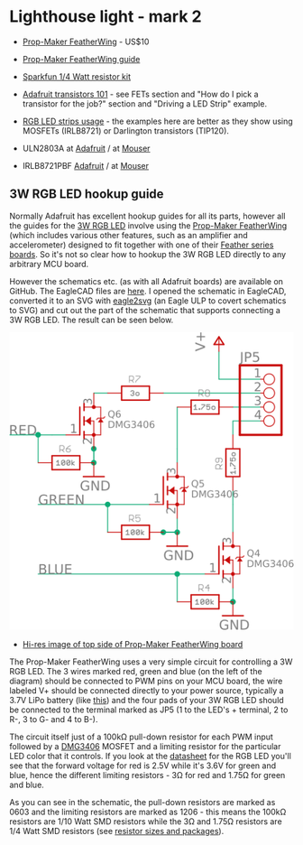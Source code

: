 Lighthouse light - mark 2
=========================

* [Prop-Maker FeatherWing](https://www.adafruit.com/product/3988) - US$10
* [Prop-Maker FeatherWing guide](https://learn.adafruit.com/adafruit-prop-maker-featherwing?view=all)

* [Sparkfun 1/4 Watt resistor kit](https://www.sparkfun.com/products/10969)

* [Adafruit transistors 101](https://learn.adafruit.com/transistors-101?view=all) - see FETs section and "How do I pick a transistor for the job?" section and "Driving a LED Strip" example.
* [RGB LED strips usage](https://learn.adafruit.com/rgb-led-strips?view=all#usage) - the examples here are better as they show using MOSFETs (IRLB8721) or Darlington transistors (TIP120).

* ULN2803A at [Adafruit](https://www.adafruit.com/product/970) / at [Mouser](https://www.mouser.ch/ProductDetail/511-ULN2803A)
* IRLB8721PBF [Adafruit](https://www.adafruit.com/product/355) / at [Mouser](https://www.mouser.ch/ProductDetail/942-IRLB8721PBF)

3W RGB LED hookup guide
-----------------------

Normally Adafruit has excellent hookup guides for all its parts, however all the guides for the [3W RGB LED](https://www.adafruit.com/product/2530) involve using the [Prop-Maker FeatherWing](https://www.adafruit.com/product/3988) (which includes various other features, such as an amplifier and accelerometer) designed to fit together with one of their [Feather series boards](https://www.adafruit.com/category/835). So it's not so clear how to hookup the 3W RGB LED directly to any arbitrary MCU board.

However the schematics etc. (as with all Adafruit boards) are available on GitHub. The EagleCAD files are [here](https://github.com/adafruit/Adafruit-Prop-Maker-FeatherWing-PCB). I opened the schematic in EagleCAD, converted it to an SVG with [eagle2svg](http://eagle.autodesk.com/eagle/ulp?q[title_or_author_or_description_cont]=svg) (an Eagle ULP to covert schematics to SVG) and cut out the part of the schematic that supports connecting a 3W RGB LED. The result can be seen below.

[![3W RGB LED driver](3w-rgb-led-driver.png)](3w-rgb-led-driver.svg)

* [Hi-res image of top side of Prop-Maker FeatherWing board](https://cdn-learn.adafruit.com/assets/assets/000/069/373/original/adafruit_products_PropMakerFeatherWingTop.jpg)

The Prop-Maker FeatherWing uses a very simple circuit for controlling a 3W RGB LED. The 3 wires marked red, green and blue (on the left of the diagram) should be connected to PWM pins on your MCU board, the wire labeled V+ should be connected directly to your power source, typically a 3.7V LiPo battery (like [this](https://www.adafruit.com/product/1781)) and the four pads of your 3W RGB LED should be connected to the terminal marked as JP5 (1 to the LED's + terminal, 2 to R-, 3 to G- and 4 to B-).

The circuit itself just of a 100k&ohm; pull-down resistor for each PWM input followed by a [DMG3406](https://www.mouser.ch/ProductDetail/621-DMG3406L-7) MOSFET and a limiting resistor for the particular LED color that it controls. If you look at the [datasheet](https://cdn-shop.adafruit.com/product-files/2530/FD-3RGB-Y2.pdf) for the RGB LED you'll see that the forward voltage for red is 2.5V while it's 3.6V for green and blue, hence the different limiting resistors - 3&ohm; for red and 1.75&ohm; for green and blue.

As you can see in the schematic, the pull-down resistors are marked as 0603 and the limiting resistors are marked as 1206 - this means the 100k&ohm; resistors are 1/10 Watt SMD resistors while the 3&ohm; and 1.75&ohm; resistors are 1/4 Watt SMD resistors (see [resistor sizes and packages](http://www.resistorguide.com/resistor-sizes-and-packages/)).

